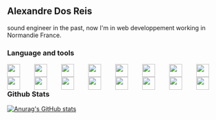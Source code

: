 ## Alexandre Dos Reis

sound engineer in the past, now I'm in web developpement working in Normandie France.

### Language and tools
<img align="left" width="30px" style="padding-right:30px;" src="https://cdn.jsdelivr.net/gh/devicons/devicon/icons/vscode/vscode-original.svg" />
<img align="left" width="30px" style="padding-right:30px;" src="https://cdn.jsdelivr.net/gh/devicons/devicon/icons/html5/html5-plain.svg" />
<img align="left" width="30px" style="padding-right:30px;" src="https://cdn.jsdelivr.net/gh/devicons/devicon/icons/css3/css3-original.svg" />
<img align="left" width="30px" style="padding-right:30px;" src="https://cdn.jsdelivr.net/gh/devicons/devicon/icons/sass/sass-original.svg" />
<img align="left" width="30px" style="padding-right:30px;" src="https://cdn.jsdelivr.net/gh/devicons/devicon/icons/php/php-original.svg" />
<img align="left" width="30px" style="padding-right:30px;" src="https://cdn.jsdelivr.net/gh/devicons/devicon/icons/symfony/symfony-original.svg" />
<img align="left" width="30px" style="padding-right:30px;" src="https://cdn.jsdelivr.net/gh/devicons/devicon/icons/nodejs/nodejs-original.svg" />
<img align="left" width="30px" style="padding-right:30px;" src="https://cdn.jsdelivr.net/gh/devicons/devicon/icons/mysql/mysql-original.svg" />
<img align="left" width="30px" style="padding-right:30px;" src="https://cdn.jsdelivr.net/gh/devicons/devicon/icons/javascript/javascript-original.svg" />
<img align="left" width="30px" style="padding-right:30px;" src="https://cdn.jsdelivr.net/gh/devicons/devicon/icons/typescript/typescript-original.svg" />
<img align="left" width="30px" style="padding-right:30px;" src="https://cdn.jsdelivr.net/gh/devicons/devicon/icons/react/react-original.svg" /> 
<img align="left" width="30px" style="padding-right:30px;" src="https://cdn.jsdelivr.net/gh/devicons/devicon/icons/nextjs/nextjs-original.svg" />
<img align="left" width="30px" style="padding-right:30px;" src="https://cdn.jsdelivr.net/gh/devicons/devicon/icons/git/git-original.svg" />
<img align="left" width="30px" style="padding-right:30px;" src="https://cdn.jsdelivr.net/gh/devicons/devicon/icons/ansible/ansible-original.svg" />
<img align="left" width="30px" style="padding-right:30px;" src="https://cdn.jsdelivr.net/gh/devicons/devicon/icons/docker/docker-original.svg" />
<img align="left" width="30px" style="padding-right:30px;" src="https://cdn.jsdelivr.net/gh/devicons/devicon/icons/vagrant/vagrant-original.svg" />

<br/>
<br/>

### Github Stats

[![Anurag's GitHub stats](https://github-readme-stats.vercel.app/api?username=alexandre-dos-reis&theme=dracula)](https://github.com/anuraghazra/github-readme-stats)
